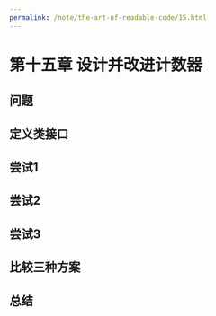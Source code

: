 ```yaml
---
permalink: /note/the-art-of-readable-code/15.html
---
```


# 第十五章 设计并改进计数器

## 问题

## 定义类接口 

## 尝试1

## 尝试2

## 尝试3

## 比较三种方案

## 总结

